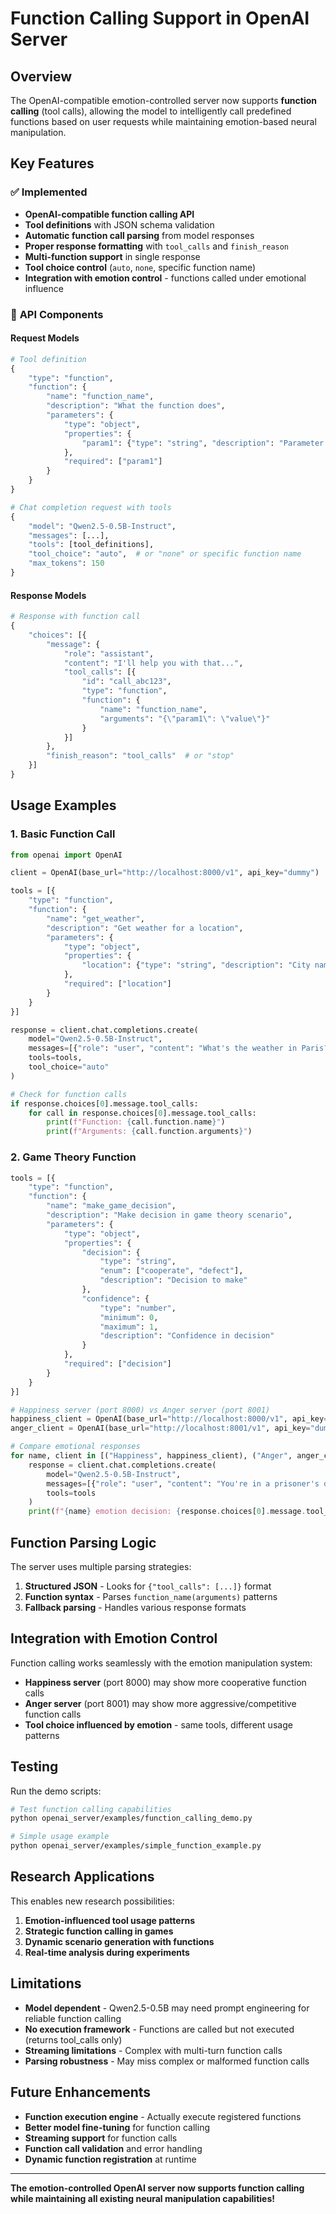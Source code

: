 # Function Calling Support in OpenAI Server

## Overview

The OpenAI-compatible emotion-controlled server now supports **function calling** (tool calls), allowing the model to intelligently call predefined functions based on user requests while maintaining emotion-based neural manipulation.

## Key Features

### ✅ **Implemented**
- **OpenAI-compatible function calling API**
- **Tool definitions** with JSON schema validation
- **Automatic function call parsing** from model responses
- **Proper response formatting** with `tool_calls` and `finish_reason`
- **Multi-function support** in single response
- **Tool choice control** (`auto`, `none`, specific function name)
- **Integration with emotion control** - functions called under emotional influence

### 🔧 **API Components**

#### Request Models
```python
# Tool definition
{
    "type": "function",
    "function": {
        "name": "function_name",
        "description": "What the function does",
        "parameters": {
            "type": "object",
            "properties": {
                "param1": {"type": "string", "description": "Parameter description"}
            },
            "required": ["param1"]
        }
    }
}

# Chat completion request with tools
{
    "model": "Qwen2.5-0.5B-Instruct",
    "messages": [...],
    "tools": [tool_definitions],
    "tool_choice": "auto",  # or "none" or specific function name
    "max_tokens": 150
}
```

#### Response Models
```python
# Response with function call
{
    "choices": [{
        "message": {
            "role": "assistant",
            "content": "I'll help you with that...",
            "tool_calls": [{
                "id": "call_abc123",
                "type": "function", 
                "function": {
                    "name": "function_name",
                    "arguments": "{\"param1\": \"value\"}"
                }
            }]
        },
        "finish_reason": "tool_calls"  # or "stop"
    }]
}
```

## Usage Examples

### 1. Basic Function Call

```python
from openai import OpenAI

client = OpenAI(base_url="http://localhost:8000/v1", api_key="dummy")

tools = [{
    "type": "function",
    "function": {
        "name": "get_weather",
        "description": "Get weather for a location",
        "parameters": {
            "type": "object",
            "properties": {
                "location": {"type": "string", "description": "City name"}
            },
            "required": ["location"]
        }
    }
}]

response = client.chat.completions.create(
    model="Qwen2.5-0.5B-Instruct",
    messages=[{"role": "user", "content": "What's the weather in Paris?"}],
    tools=tools,
    tool_choice="auto"
)

# Check for function calls
if response.choices[0].message.tool_calls:
    for call in response.choices[0].message.tool_calls:
        print(f"Function: {call.function.name}")
        print(f"Arguments: {call.function.arguments}")
```

### 2. Game Theory Function

```python
tools = [{
    "type": "function",
    "function": {
        "name": "make_game_decision",
        "description": "Make decision in game theory scenario",
        "parameters": {
            "type": "object",
            "properties": {
                "decision": {
                    "type": "string",
                    "enum": ["cooperate", "defect"],
                    "description": "Decision to make"
                },
                "confidence": {
                    "type": "number",
                    "minimum": 0,
                    "maximum": 1,
                    "description": "Confidence in decision"
                }
            },
            "required": ["decision"]
        }
    }
}]

# Happiness server (port 8000) vs Anger server (port 8001)
happiness_client = OpenAI(base_url="http://localhost:8000/v1", api_key="dummy")
anger_client = OpenAI(base_url="http://localhost:8001/v1", api_key="dummy")

# Compare emotional responses
for name, client in [("Happiness", happiness_client), ("Anger", anger_client)]:
    response = client.chat.completions.create(
        model="Qwen2.5-0.5B-Instruct",
        messages=[{"role": "user", "content": "You're in a prisoner's dilemma. Make your decision."}],
        tools=tools
    )
    print(f"{name} emotion decision: {response.choices[0].message.tool_calls}")
```

## Function Parsing Logic

The server uses multiple parsing strategies:

1. **Structured JSON** - Looks for `{"tool_calls": [...]}` format
2. **Function syntax** - Parses `function_name(arguments)` patterns  
3. **Fallback parsing** - Handles various response formats

## Integration with Emotion Control

Function calling works seamlessly with the emotion manipulation system:

- **Happiness server** (port 8000) may show more cooperative function calls
- **Anger server** (port 8001) may show more aggressive/competitive function calls
- **Tool choice influenced by emotion** - same tools, different usage patterns

## Testing

Run the demo scripts:

```bash
# Test function calling capabilities
python openai_server/examples/function_calling_demo.py

# Simple usage example
python openai_server/examples/simple_function_example.py
```

## Research Applications

This enables new research possibilities:

1. **Emotion-influenced tool usage patterns**
2. **Strategic function calling in games**
3. **Dynamic scenario generation with functions**
4. **Real-time analysis during experiments**

## Limitations

- **Model dependent** - Qwen2.5-0.5B may need prompt engineering for reliable function calling
- **No execution framework** - Functions are called but not executed (returns tool_calls only)
- **Streaming limitations** - Complex with multi-turn function calls
- **Parsing robustness** - May miss complex or malformed function calls

## Future Enhancements

- **Function execution engine** - Actually execute registered functions
- **Better model fine-tuning** for function calling
- **Streaming support** for function calls
- **Function call validation** and error handling
- **Dynamic function registration** at runtime

---

**The emotion-controlled OpenAI server now supports function calling while maintaining all existing neural manipulation capabilities!**